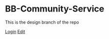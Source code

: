 # BB-Community-Service
This is the design branch of the repo

[Login](https://raw.githack.com/Joe-Wilson/BB-Community-Service/allen/login.html)
[Edit](https://raw.githack.com/Joe-Wilson/BB-Community-Service/allen/edit.html)
